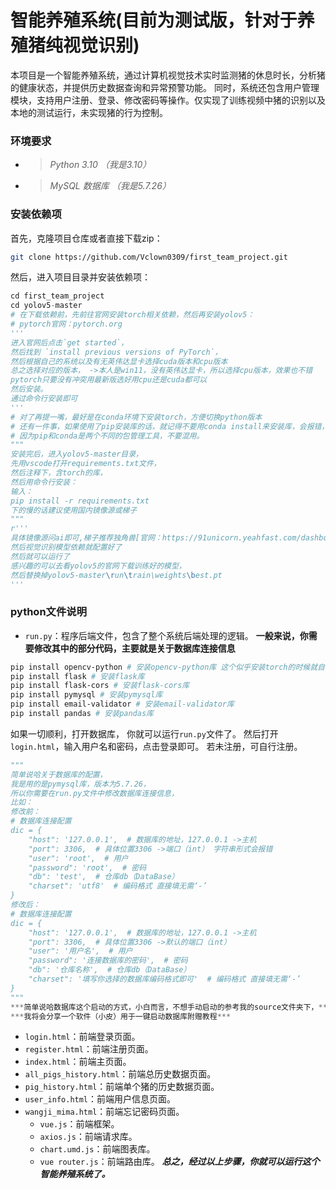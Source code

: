 # 智能养殖系统(目前为测试版，针对于养殖猪纯视觉识别)
本项目是一个智能养殖系统，通过计算机视觉技术实时监测猪的休息时长，分析猪的健康状态，并提供历史数据查询和异常预警功能。
同时，系统还包含用户管理模块，支持用户注册、登录、修改密码等操作。仅实现了训练视频中猪的识别以及本地的测试运行，未实现猪的行为控制。
### 环境要求
- > *Python 3.10 （我是3.10）*
- > *MySQL 数据库 （我是5.7.26）*

### 安装依赖项
首先，克隆项目仓库或者直接下载zip：
```bash
git clone https://github.com/Vclown0309/first_team_project.git
```
然后，进入项目目录并安装依赖项：
```python
cd first_team_project
cd yolov5-master
# 在下载依赖前，先前往官网安装torch相关依赖，然后再安装yolov5：
# pytorch官网：pytorch.org
'''
进入官网后点击`get started`，
然后找到 `install previous versions of PyTorch`，
然后根据自己的系统以及有无英伟达显卡选择cuda版本和cpu版本
总之选择对应的版本， ->本人是win11，没有英伟达显卡，所以选择cpu版本，效果也不错
pytorch只要没有冲突用最新版选好用cpu还是cuda都可以
然后安装。
通过命令行安装即可
'''
# 对了再提一嘴，最好是在conda环境下安装torch，方便切换python版本
# 还有一件事，如果使用了pip安装库的话，就记得不要用conda install来安装库，会报错，
# 因为pip和conda是两个不同的包管理工具，不要混用。
"""
安装完后，进入yolov5-master目录，
先用vscode打开requirements.txt文件，
然后注释下，含torch的库，
然后用命令行安装：
输入：
pip install -r requirements.txt
下的慢的话建议使用国内镜像源或梯子
"""
r'''
具体镜像源问ai即可,梯子推荐独角兽[官网：https://91unicorn.yeahfast.com/dashboard]，->邀请码：pWxxKbAu
然后视觉识别模型依赖就配置好了
然后就可以运行了
感兴趣的可以去看yolov5的官网下载训练好的模型，
然后替换掉yolov5-master\run\train\weights\best.pt
'''
```
### python文件说明

- `run.py`：程序后端文件，包含了整个系统后端处理的逻辑。 
**一般来说，你需要修改其中的部分代码，主要就是关于数据库连接信息**
```Bash
pip install opencv-python # 安装opencv-python库 这个似乎安装torch的时候就自动安装了，但以防万一
pip install flask # 安装flask库
pip install flask-cors # 安装flask-cors库
pip install pymysql # 安装pymysql库
pip install email-validator # 安装email-validator库
pip install pandas # 安装pandas库
```
如果一切顺利，打开数据库，
你就可以运行`run.py`文件了。
然后打开`login.html`，输入用户名和密码，点击登录即可。
若未注册，可自行注册。

```python
"""
简单说哈关于数据库的配置，
我是用的是pymysql库，版本为5.7.26，
所以你需要在run.py文件中修改数据库连接信息，
比如：
修改前：
# 数据库连接配置
dic = {
    "host": '127.0.0.1',  # 数据库的地址，127.0.0.1 ->主机
    "port": 3306,  # 具体位置3306 ->端口（int） 字符串形式会报错
    "user": 'root',  # 用户
    "password": 'root',  # 密码
    "db": 'test',  # 仓库db（DataBase）
    "charset": 'utf8'  # 编码格式 直接填无需‘-’
}
修改后：
# 数据库连接配置
dic = {
    "host": '127.0.0.1',  # 数据库的地址，127.0.0.1 ->主机
    "port": 3306,  # 具体位置3306 ->默认的端口（int）
    "user": '用户名',  # 用户
    "password": '连接数据库的密码',  # 密码
    "db": '仓库名称',  # 仓库db（DataBase）
    "charset": '填写你选择的数据库编码格式即可'  # 编码格式 直接填无需‘-’
}
"""
***简单说哈数据库这个启动的方式，小白而言，不想手动启动的参考我的source文件夹下，***
***我将会分享一个软件（小皮）用于一键启动数据库附赠教程***
```
- `login.html`：前端登录页面。
- `register.html`：前端注册页面。
- `index.html`：前端主页面。
- `all_pigs_history.html`：前端总历史数据页面。
- `pig_history.html`：前端单个猪的历史数据页面。
- `user_info.html`：前端用户信息页面。
- `wangji_mima.html`：前端忘记密码页面。
   - `vue.js`：前端框架。
   - `axios.js`：前端请求库。
   - `chart.umd.js`：前端图表库。
   - `vue router.js`：前端路由库。
***总之，经过以上步骤，你就可以运行这个智能养殖系统了。***


